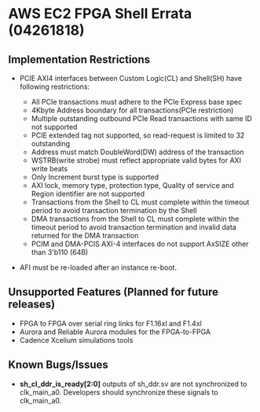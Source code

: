 # AWS EC2 FPGA Shell Errata (04261818)

## Implementation Restrictions
* PCIE AXI4 interfaces between Custom Logic(CL) and Shell(SH) have following restrictions:
  * All PCIe transactions must adhere to the PCIe Express base spec
  * 4Kbyte Address boundary for all transactions(PCIe restriction)
  * Multiple outstanding outbound PCIe Read transactions with same ID not supported
  * PCIE extended tag not supported, so read-request is limited to 32 outstanding
  * Address must match DoubleWord(DW) address of the transaction
  * WSTRB(write strobe) must reflect appropriate valid bytes for AXI write beats
  * Only Increment burst type is supported
  * AXI lock, memory type, protection type, Quality of service and Region identifier are not supported
  * Transactions from the Shell to CL must complete within the timeout period to avoid transaction termination by the Shell
  * DMA transactions from the Shell to CL must complete within the timeout period to avoid transaction termination and invalid data returned for the DMA transaction
  * PCIM and DMA-PCIS AXI-4 interfaces do not support AxSIZE other than 3'b110 (64B)

* AFI must be re-loaded after an instance re-boot.

## Unsupported Features (Planned for future releases)
* FPGA to FPGA over serial ring links for F1.16xl and F1.4xl
* Aurora and Reliable Aurora modules for the FPGA-to-FPGA 
* Cadence Xcelium simulations tools

## Known Bugs/Issues
* **sh_cl_ddr_is_ready[2:0]** outputs of sh_ddr.sv are not synchronized to clk_main_a0.  Developers should synchronize these signals to clk_main_a0.


